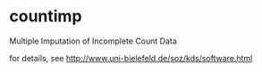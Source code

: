 countimp
========

Multiple Imputation of Incomplete Count Data

for details, see http://www.uni-bielefeld.de/soz/kds/software.html
